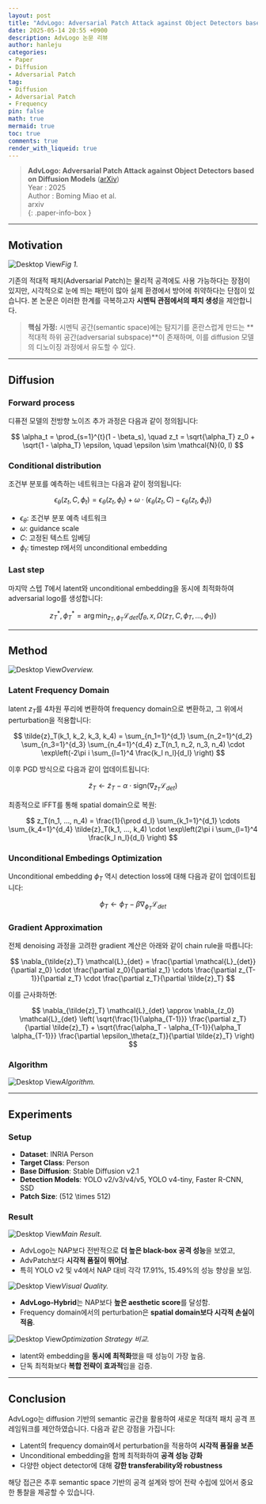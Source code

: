 ```yaml
---
layout: post
title: "AdvLogo: Adversarial Patch Attack against Object Detectors based on Diffusion Models"
date: 2025-05-14 20:55 +0900
description: AdvLogo 논문 리뷰
author: hanleju
categories:
- Paper
- Diffusion
- Adversarial Patch
tag:
- Diffusion
- Adversarial Patch
- Frequency
pin: false
math: true
mermaid: true
toc: true
comments: true
render_with_liqueid: true
---
```


> **AdvLogo: Adversarial Patch Attack against Object Detectors based on Diffusion Models** ([arXiv](https://arxiv.org/abs/2409.07002)) <br>
> Year : 2025 <br>
> Author : Boming Miao et al. <br>
> arxiv <br>
{: .paper-info-box }

---

## Motivation

![Desktop View](../assets/img/post/0514/introduction.png)_Fig 1._

기존의 적대적 패치(Adversarial Patch)는 물리적 공격에도 사용 가능하다는 장점이 있지만, 시각적으로 눈에 띄는 패턴이 많아 실제 환경에서 방어에 취약하다는 단점이 있습니다. 본 논문은 이러한 한계를 극복하고자 **시멘틱 관점에서의 패치 생성**을 제안합니다.

> **핵심 가정:** 시멘틱 공간(semantic space)에는 탐지기를 혼란스럽게 만드는 **적대적 하위 공간(adversarial subspace)**이 존재하며, 이를 diffusion 모델의 디노이징 과정에서 유도할 수 있다.

---

## Diffusion

### Forward process

디퓨전 모델의 전방향 노이즈 추가 과정은 다음과 같이 정의됩니다:

$$
\alpha_t = \prod_{s=1}^{t}(1 - \beta_s), \quad z_t = \sqrt{\alpha_T} z_0 + \sqrt{1 - \alpha_T} \epsilon, \quad \epsilon \sim \mathcal{N}(0, I)
$$


### Conditional distribution

조건부 분포를 예측하는 네트워크는 다음과 같이 정의됩니다:

$$
\epsilon_\theta(z_t, C, \phi_t) = \epsilon_\theta(z_t, \phi_t) + \omega \cdot (\epsilon_\theta(z_t, C) - \epsilon_\theta(z_t, \phi_t))
$$

- $\epsilon_\theta$: 조건부 분포 예측 네트워크  
- $\omega$: guidance scale  
- $C$: 고정된 텍스트 임베딩  
- $\phi_t$: timestep $t$에서의 unconditional embedding  

### Last step

마지막 스텝 $T$에서 latent와 unconditional embedding을 동시에 최적화하여 adversarial logo를 생성합니다:

$$
z_T^*, \phi_T^* = \arg\min_{z_T, \phi_T} \mathcal{L}_{det}(f_\theta, x, \Omega(z_T, C, \phi_T, ..., \phi_1))
$$

---

## Method

![Desktop View](../assets/img/post/0514/overview.png)_Overview._


### Latent Frequency Domain

latent $z_T$를 4차원 푸리에 변환하여 frequency domain으로 변환하고, 그 위에서 perturbation을 적용합니다:

$$
\tilde{z}_T(k_1, k_2, k_3, k_4) = \sum_{n_1=1}^{d_1} \sum_{n_2=1}^{d_2} \sum_{n_3=1}^{d_3} \sum_{n_4=1}^{d_4} z_T(n_1, n_2, n_3, n_4) \cdot \exp\left(-2\pi i \sum_{l=1}^4 \frac{k_l n_l}{d_l} \right)
$$

이후 PGD 방식으로 다음과 같이 업데이트됩니다:

$$
\tilde{z}_T \leftarrow \tilde{z}_T - \alpha \cdot \text{sign}\left( \nabla_{\tilde{z}_T} \mathcal{L}_{det} \right)
$$

최종적으로 IFFT를 통해 spatial domain으로 복원:

$$
z_T(n_1, ..., n_4) = \frac{1}{\prod d_l} \sum_{k_1=1}^{d_1} \cdots \sum_{k_4=1}^{d_4} \tilde{z}_T(k_1, ..., k_4) \cdot \exp\left(2\pi i \sum_{l=1}^4 \frac{k_l n_l}{d_l} \right)
$$


### Unconditional Embedings Optimization

Unconditional embedding $\phi_T$ 역시 detection loss에 대해 다음과 같이 업데이트됩니다:

$$
\phi_T \leftarrow \phi_T - \beta \nabla_{\phi_T} \mathcal{L}_{det}
$$


### Gradient Approximation

전체 denoising 과정을 고려한 gradient 계산은 아래와 같이 chain rule을 따릅니다:

$$
\nabla_{\tilde{z}_T} \mathcal{L}_{det} = \frac{\partial \mathcal{L}_{det}}{\partial z_0} \cdot \frac{\partial z_0}{\partial z_1} \cdots \frac{\partial z_{T-1}}{\partial z_T} \cdot \frac{\partial z_T}{\partial \tilde{z}_T}
$$

이를 근사화하면:

$$
\nabla_{\tilde{z}_T} \mathcal{L}_{det} \approx \nabla_{z_0} \mathcal{L}_{det} \left( \sqrt{\frac{1}{\alpha_{T-1}}} \frac{\partial z_T}{\partial \tilde{z}_T} + \sqrt{\frac{\alpha_T - \alpha_{T-1}}{\alpha_T \alpha_{T-1}}} \frac{\partial \epsilon_\theta(z_T)}{\partial \tilde{z}_T} \right)
$$


### Algorithm

![Desktop View](../assets/img/post/0514/algorithm.png)_Algorithm._

---

## Experiments

### Setup
- **Dataset**: INRIA Person  
- **Target Class**: Person  
- **Base Diffusion**: Stable Diffusion v2.1  
- **Detection Models**: YOLO v2/v3/v4/v5, YOLO v4-tiny, Faster R-CNN, SSD  
- **Patch Size**: \(512 \times 512\)

### Result

![Desktop View](../assets/img/post/0514/table1.png)_Main Result._

- AdvLogo는 NAP보다 전반적으로 **더 높은 black-box 공격 성능**을 보였고,
- AdvPatch보다 **시각적 품질이 뛰어남**.
- 특히 YOLO v2 및 v4에서 NAP 대비 각각 17.91%, 15.49%의 성능 향상을 보임.

![Desktop View](../assets/img/post/0514/fig3.png)_Visual Quality._

- **AdvLogo-Hybrid**는 NAP보다 **높은 aesthetic score**를 달성함.
- Frequency domain에서의 perturbation은 **spatial domain보다 시각적 손실이 적음**.


![Desktop View](../assets/img/post/0514/table3.png)_Optimization Strategy 비교._

- latent와 embedding을 **동시에 최적화**했을 때 성능이 가장 높음.
- 단독 최적화보다 **복합 전략이 효과적**임을 검증.

---

## Conclusion

AdvLogo는 diffusion 기반의 semantic 공간을 활용하여 새로운 적대적 패치 공격 프레임워크를 제안하였습니다. 다음과 같은 강점을 가집니다:

- Latent의 frequency domain에서 perturbation을 적용하여 **시각적 품질을 보존**
- Unconditional embedding을 함께 최적화하여 **공격 성능 강화**
- 다양한 object detector에 대해 **강한 transferability와 robustness**

해당 접근은 추후 semantic space 기반의 공격 설계와 방어 전략 수립에 있어서 중요한 통찰을 제공할 수 있습니다.
